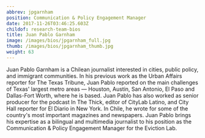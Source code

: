 ```yaml
---
abbrev: jpgarnham
position: Communication & Policy Engagement Manager
date: 2017-11-26T03:46:25.603Z
childof: research-team-bios
title: Juan Pablo Garnham
image: /images/bios/jpgarnham_full.jpg
thumb: /images/bios/jpgarnham_thumb.jpg
weight: 63
---
```

Juan Pablo Garnham is a Chilean journalist interested in cities, public policy, and immigrant communities. In his previous work as the Urban Affairs reporter for The Texas Tribune, Juan Pablo reported on the main challenges of Texas' largest metro areas — Houston, Austin, San Antonio, El Paso and Dallas-Fort Worth, where he is based. Juan Pablo has also worked as senior producer for the podcast In The Thick, editor of CityLab Latino, and City Hall reporter for El Diario in New York. In Chile, he wrote for some of the country's most important magazines and newspapers. Juan Pablo brings his expertise as a bilingual and multimedia journalist to his position as the Communication & Policy Engagement Manager for the Eviction Lab. 



